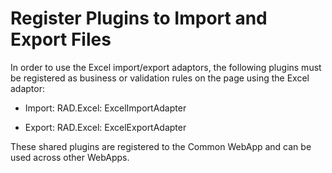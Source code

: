 # Register Plugins to Import and Export Files

In order to use the Excel import/export adaptors, the following plugins
must be registered as business or validation rules on the page using the
Excel adaptor:

  - Import: RAD.Excel: ExcelImportAdapter

  - Export: RAD.Excel: ExcelExportAdapter

These shared plugins are registered to the Common WebApp and can be used
across other WebApps.
